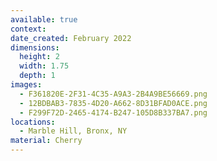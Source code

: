 ```yaml
---
available: true
context:
date_created: February 2022
dimensions:
  height: 2
  width: 1.75
  depth: 1
images:
  - F361820E-2F31-4C35-A9A3-2B4A9BE56669.png
  - 12BDBAB3-7835-4D20-A662-8D31BFAD0ACE.png
  - F299F72D-2465-4174-B247-105D8B337BA7.png
locations:
  - Marble Hill, Bronx, NY
material: Cherry
---
```

